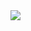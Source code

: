 <img src="https://user-images.githubusercontent.com/118710/112046283-350b1600-8b22-11eb-8c93-79500e1d21d2.png">
